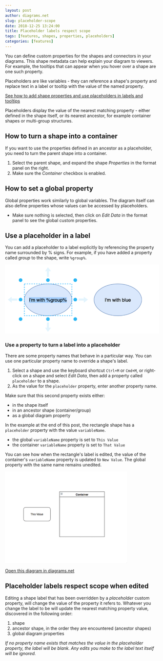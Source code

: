 ```yaml
---
layout: post
author: diagrams.net
slug: placeholder-scope
date: 2018-12-25 13:24:00
title: Placeholder labels respect scope
tags: [features, shapes, properties, placeholders]
categories: [features]
---
```


You can define custom properties for the shapes and connectors in your diagrams. This shape metadata can help explain your diagram to viewers. For example, the tooltips that can appear when you hover over a shape are one such property.

Placeholders are like variables - they can reference a shape's property and replace text in a label or tooltip with the value of the named property.

[See how to add shape properties and use placeholders in labels and tooltips](/blog/drawio-placeholders.html)

Placeholders display the value of the nearest matching property - either defined in the shape itself, or its nearest ancestor, for example container shapes or multi-group structures.

## How to turn a shape into a container

If you want to use the properties defined in an ancestor as a placeholder, you need to turn the parent shape into a container.

1. Select the parent shape, and expand the shape _Properties_ in the format panel on the right.
2. Make sure the _Container_ checkbox is enabled.

## How to set a global property

Global properties work similarly to global variables. The diagram itself can also define properties whose values can be accessed by placeholders.

* Make sure nothing is selected, then click on _Edit Data_ in the format panel to see the global custom properties.

## Use a placeholder in a label

You can add a placeholder to a label explicitly by referencing the property name surrounded by % signs. For example, if you have added a property called _group_ to the shape, write ``%group%``.

<img src="/assets/img/blog/placeholder-example-label.png" width="600" alt="Add a placeholder to a shape label, for example %group%">

### Use a property to turn a label into a placeholder

There are some property names that behave in a particular way. You can use one particular property name to override a shape's label.

1. Select a shape and use the keyboard shortcut ``Ctrl+M`` or ``Cmd+M``, or right-click on a shape and select _Edit Data_, then add a property called ``placeholder`` to a shape.
2. As the value for the ``placeholder`` property, enter another property name.

Make sure that this second property exists either:
- in the shape itself
- in an ancestor shape (container/group)
- as a global diagram property

In the example at the end of this post, the rectangle shape has a ``placeholder`` property with the value ``variableName``.
- the global ``variableName`` property is set to ``This Value``
- the container ``variableName`` property is set to ``That Value``

You can see how when the rectangle's label is edited, the value of the container's ``variableName`` property is updated to ``New Value``. The global property with the same name remains unedited.

<img src="/assets/img/blog/placeholder-scope.gif" width="400" alt="Editing placeholder labels respects scope - you will only edit the nearest matching property">

[Open this diagram in diagrams.net](https://app.diagrams.net/i/Go7aT2t)

## Placeholder labels respect scope when edited

Editing a shape label that has been overridden by a _placeholder_ custom property, will change the value of the property it refers to.
Whatever you change the label to be will update the nearest matching property value, discovered in the following order:
1. shape
2. ancestor shape, in the order they are encountered (ancestor shapes)
3. global diagram properties

_If no property name exists that matches the value in the placeholder property, the label will be blank. Any edits you make to the label text itself will be ignored._
